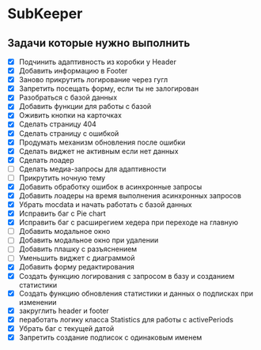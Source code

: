 # SubKeeper

## Задачи которые нужно выполнить
- [X] Подчинить адаптивность из коробки у Header
- [X] Добавить информацию в Footer
- [X] Заново прикрутить логирование через гугл
- [X] Запретить посещать форму, если ты не залогирован
- [X] Разобраться с базой данных
- [X] Добавить функции для работы с базой
- [X] Оживить кнопки на карточках
- [X] Сделать страницу 404
- [X] Сделать страницу с ошибкой 
- [X] Продумать механизм обновления после ошибки
- [X] Сделать виджет не активным если нет данных
- [X] Сделать лоадер
- [ ] Сделать медиа-запросы для адаптивности
- [ ] Прикрутить ночную тему
- [X] Добавить обработку ошибок в асинхронные запросы
- [X] Добавить лоадеры на время выполнения асинхронных запросов
- [X] Убрать mocdata и начать работать с базой данных
- [X] Исправить баг с Pie chart
- [X] Исправить баг с расширегием хедера при переходе на главную
- [ ] Добавить модальное окно
- [ ] Добавить модальное окно при удалении
- [ ] Добавить плашку с разъяснением
- [ ] Уменьшить виджет с диаграммой
- [X] Добавить форму редактирования
- [X] Создать функцию логирования с запросом в базу и созданием статистики
- [X] Создать функцию обновления статистики и данных о подписках при изменении
- [X] закруглить header и footer
- [X] пеработать логику класса Statistics для работы с activePeriods
- [X] Убрать баг с текущей датой
- [X] Запретить создание подписок с одинаковым именем